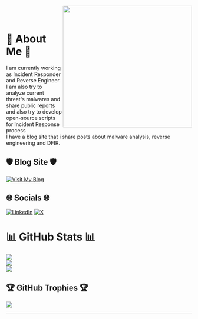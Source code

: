 <img src= "https://media.giphy.com/media/CuuSHzuc0O166MRfjt/giphy.gif" align="right" width="350" height="330"> <br><br>
# 🐼 About Me 🐼
I am currently working as Incident Responder and Reverse Engineer.<br>I am also try to analyze current threat's malwares and share public reports<br>and also try to develop open-source scripts for Incident Response process<br> I have a blog site that i share posts about malware analysis, reverse engineering and DFIR. 

## 🛡️ Blog Site 🛡️

[![Visit My Blog](https://img.shields.io/badge/Visit-My%20Blog-black?style=for-the-badge)](https://onlyf8.com)

## 🌐 Socials 🌐
[![LinkedIn](https://img.shields.io/badge/LinkedIn-%230077B5.svg?logo=linkedin&logoColor=white)](https://linkedin.com/in/fatih-yilmaz-f8) 
[![X](https://img.shields.io/badge/X-%231DA1F2.svg?logo=x&logoColor=white)](https://twitter.com/fatihbeyexe)


# 📊 GitHub Stats 📊
![](https://github-readme-stats.vercel.app/api?username=fatihbeyexe&theme=radical&hide_border=false&include_all_commits=false&count_private=true)<br/>
![](https://github-readme-streak-stats.herokuapp.com/?user=fatihbeyexe&theme=radical&hide_border=false)<br/>
![](https://github-readme-stats.vercel.app/api/top-langs/?username=fatihbeyexe&theme=radical&hide_border=false&include_all_commits=false&count_private=true&layout=compact)

## 🏆 GitHub Trophies 🏆
![](https://github-profile-trophy.vercel.app/?username=fatihbeyexe&theme=radical&no-frame=true&no-bg=false&margin-w=4)

---


